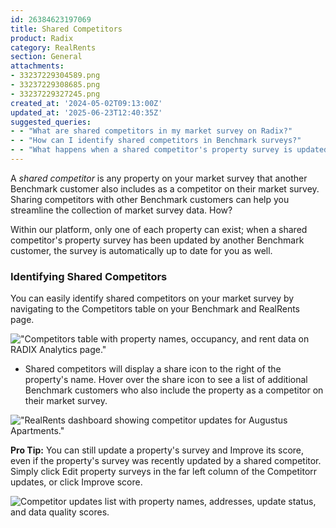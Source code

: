 ```yaml
---
id: 26384623197069
title: Shared Competitors
product: Radix
category: RealRents
section: General
attachments:
- 33237229304589.png
- 33237229308685.png
- 33237229327245.png
created_at: '2024-05-02T09:13:00Z'
updated_at: '2025-06-23T12:40:35Z'
suggested_queries:
- - "What are shared competitors in my market survey on Radix?"
- - "How can I identify shared competitors in Benchmark surveys?"
- - "What happens when a shared competitor's property survey is updated?"
---
```

A *shared competitor* is any property on your market survey that another Benchmark customer also includes as a competitor on their market survey. Sharing competitors with other Benchmark customers can help you streamline the collection of market survey data. How?

Within our platform, only one of each property can exist; when a shared competitor's property survey has been updated by another Benchmark customer, the survey is automatically up to date for you as well.

### Identifying Shared Competitors

You can easily identify shared competitors on your market survey by navigating to the Competitors table on your Benchmark and RealRents page.

!["Competitors table with property names, occupancy, and rent data on RADIX Analytics page."](attachments/33237229304589.png)

* Shared competitors will display a share icon to the right of the property's name. Hover over the share icon to see a list of additional Benchmark customers who also include the property as a competitor on their market survey.

!["RealRents dashboard showing competitor updates for Augustus Apartments."](attachments/33237229308685.png)

**Pro Tip:** You can still update a property's survey and Improve its score, even if the property's survey was recently updated by a shared competitor. Simply click Edit property surveys in the far left column of the Competitorr updates, or click Improve score.

![Competitor updates list with property names, addresses, update status, and data quality scores.](attachments/33237229327245.png)